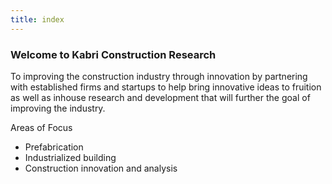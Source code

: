 ```yaml
---
title: index
---
```


### Welcome to Kabri Construction Research

To improving the construction industry through innovation by partnering with established firms and startups to help bring innovative ideas to fruition as well as inhouse research and development that will further the goal of improving the industry. 

Areas of Focus
- Prefabrication
- Industrialized building
- Construction innovation and analysis

